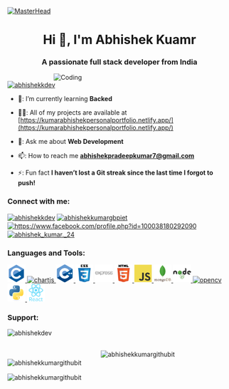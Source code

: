 [![MasterHead](https://media.licdn.com/dms/image/D563DAQFIJGy_J4EvYA/image-scale_191_1128/0/1666883668428?e=1675425600&v=beta&t=q5S0E-n5z-gDvzZPdOvK7oorksu-JESWk3DdbbvU2ss)](https://codegrills.in)
<h1 align="center">Hi 👋, I'm Abhishek Kuamr</h1>
<h3 align="center">A passionate full stack developer from India</h3>
<img align="right" alt="Coding" width="400" src="https://i.pinimg.com/originals/06/60/ef/0660efe82fa3da42ed56eef013171835.gif">

<p align="left"> <a href="https://twitter.com/abhishekkdev" target="blank"><img src="https://img.shields.io/twitter/follow/abhishekkdev?logo=twitter&style=for-the-badge" alt="abhishekkdev" /></a> </p>

- 🌱: I’m currently learning **Backed**

- 👨‍💻: All of my projects are available at [https://kumarabhishekpersonalportfolio.netlify.app/](https://kumarabhishekpersonalportfolio.netlify.app/)

- 💬: Ask me about **Web Development**

- 📫: How to reach me **abhishekpradeepkumar7@gmail.com**

- ⚡: Fun fact **I haven’t lost a Git streak since the last time I forgot to push!**

<h3 align="left">Connect with me:</h3>
<p align="left">
<a href="https://twitter.com/abhishekkdev" target="blank"><img align="center" src="https://raw.githubusercontent.com/rahuldkjain/github-profile-readme-generator/master/src/images/icons/Social/twitter.svg" alt="abhishekkdev" height="30" width="40" /></a>
<a href="https://linkedin.com/in/abhishekkumargbpiet" target="blank"><img align="center" src="https://raw.githubusercontent.com/rahuldkjain/github-profile-readme-generator/master/src/images/icons/Social/linked-in-alt.svg" alt="abhishekkumargbpiet" height="30" width="40" /></a>
<a href="https://fb.com/https://www.facebook.com/profile.php?id=100038180292090" target="blank"><img align="center" src="https://raw.githubusercontent.com/rahuldkjain/github-profile-readme-generator/master/src/images/icons/Social/facebook.svg" alt="https://www.facebook.com/profile.php?id=100038180292090" height="30" width="40" /></a>
<a href="https://instagram.com/abhishek_kumar._24" target="blank"><img align="center" src="https://raw.githubusercontent.com/rahuldkjain/github-profile-readme-generator/master/src/images/icons/Social/instagram.svg" alt="abhishek_kumar._24" height="30" width="40" /></a>
</p>

<h3 align="left">Languages and Tools:</h3>
<p align="left"> <a href="https://www.cprogramming.com/" target="_blank" rel="noreferrer"> <img src="https://raw.githubusercontent.com/devicons/devicon/master/icons/c/c-original.svg" alt="c" width="40" height="40"/> </a> <a href="https://www.chartjs.org" target="_blank" rel="noreferrer"> <img src="https://www.chartjs.org/media/logo-title.svg" alt="chartjs" width="40" height="40"/> </a> <a href="https://www.w3schools.com/cpp/" target="_blank" rel="noreferrer"> <img src="https://raw.githubusercontent.com/devicons/devicon/master/icons/cplusplus/cplusplus-original.svg" alt="cplusplus" width="40" height="40"/> </a> <a href="https://www.w3schools.com/css/" target="_blank" rel="noreferrer"> <img src="https://raw.githubusercontent.com/devicons/devicon/master/icons/css3/css3-original-wordmark.svg" alt="css3" width="40" height="40"/> </a> <a href="https://expressjs.com" target="_blank" rel="noreferrer"> <img src="https://raw.githubusercontent.com/devicons/devicon/master/icons/express/express-original-wordmark.svg" alt="express" width="40" height="40"/> </a> <a href="https://www.w3.org/html/" target="_blank" rel="noreferrer"> <img src="https://raw.githubusercontent.com/devicons/devicon/master/icons/html5/html5-original-wordmark.svg" alt="html5" width="40" height="40"/> </a> <a href="https://developer.mozilla.org/en-US/docs/Web/JavaScript" target="_blank" rel="noreferrer"> <img src="https://raw.githubusercontent.com/devicons/devicon/master/icons/javascript/javascript-original.svg" alt="javascript" width="40" height="40"/> </a> <a href="https://www.mongodb.com/" target="_blank" rel="noreferrer"> <img src="https://raw.githubusercontent.com/devicons/devicon/master/icons/mongodb/mongodb-original-wordmark.svg" alt="mongodb" width="40" height="40"/> </a> <a href="https://nodejs.org" target="_blank" rel="noreferrer"> <img src="https://raw.githubusercontent.com/devicons/devicon/master/icons/nodejs/nodejs-original-wordmark.svg" alt="nodejs" width="40" height="40"/> </a> <a href="https://opencv.org/" target="_blank" rel="noreferrer"> <img src="https://www.vectorlogo.zone/logos/opencv/opencv-icon.svg" alt="opencv" width="40" height="40"/> </a> <a href="https://www.python.org" target="_blank" rel="noreferrer"> <img src="https://raw.githubusercontent.com/devicons/devicon/master/icons/python/python-original.svg" alt="python" width="40" height="40"/> </a> <a href="https://reactjs.org/" target="_blank" rel="noreferrer"> <img src="https://raw.githubusercontent.com/devicons/devicon/master/icons/react/react-original-wordmark.svg" alt="react" width="40" height="40"/> </a> </p>

<h3 align="left">Support:</h3>
<p><a href="https://www.buymeacoffee.com/abhishekdev"> <img align="left" src="https://cdn.buymeacoffee.com/buttons/v2/default-yellow.png" height="50" width="210" alt="abhishekdev" /></a></p><br><br>

<p><img align="left" src="https://github-readme-stats.vercel.app/api/top-langs?username=abhishekkumargithubit&show_icons=true&locale=en&layout=compact" alt="abhishekkumargithubit" /></p>

<p>&nbsp;<img align="center" src="https://github-readme-stats.vercel.app/api?username=abhishekkumargithubit&show_icons=true&locale=en" alt="abhishekkumargithubit" /></p>

<p><img align="center" src="https://github-readme-streak-stats.herokuapp.com/?user=abhishekkumargithubit&" alt="abhishekkumargithubit" /></p>
